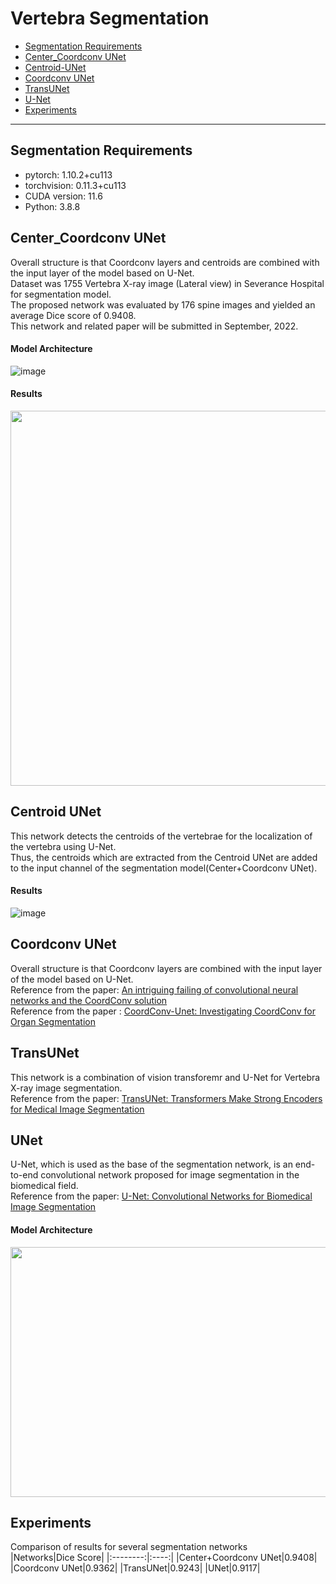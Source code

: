 Vertebra Segmentation
=====================
* [Segmentation Requirements](#segmentation-requirements)
* [Center_Coordconv UNet](#center_coordconv-unet)
* [Centroid-UNet](#centroid-unet)
* [Coordconv UNet](#coordconv-unet)
* [TransUNet](#transunet)
* [U-Net](#unet)
* [Experiments](#experiments)
----------------------

## Segmentation Requirements
* pytorch: 1.10.2+cu113
* torchvision: 0.11.3+cu113
* CUDA version: 11.6
* Python: 3.8.8

## Center_Coordconv UNet
Overall structure is that Coordconv layers and centroids are combined with the input layer of the model based on U-Net.    
Dataset was 1755 Vertebra X-ray image (Lateral view) in Severance Hospital for segmentation model.    
The proposed network was evaluated by 176 spine images and yielded an average Dice score of 0.9408.      
This network and related paper will be submitted in September, 2022.

#### Model Architecture   
![image](https://user-images.githubusercontent.com/48985628/187608509-aad9af10-031e-4bb0-a575-77b6f3144bca.png)

#### Results
<img src="https://user-images.githubusercontent.com/48985628/187634962-8abf4d0e-ad12-4824-af75-d2c513fc611b.png" width="600" height="600"/>

## Centroid UNet
This network detects the centroids of the vertebrae for the localization of the vertebra using U-Net.    
Thus, the centroids which are extracted from the Centroid UNet are added to the input channel of the segmentation model(Center+Coordconv UNet).    

#### Results    
![image](https://user-images.githubusercontent.com/48985628/187630961-d99647b8-3fd3-4044-9297-a5c4675899cf.png)

## Coordconv UNet
Overall structure is that Coordconv layers are combined with the input layer of the model based on U-Net.     
Reference from the paper: [An intriguing failing of convolutional neural networks and the CoordConv solution](https://arxiv.org/abs/1807.03247)    
Reference from the paper : [CoordConv-Unet: Investigating CoordConv for Organ Segmentation](https://doi.org/10.1016/j.irbm.2021.03.002)     

## TransUNet
This network is a combination of vision transforemr and U-Net for Vertebra X-ray image segmentation.     
Reference from the paper: [TransUNet: Transformers Make Strong Encoders for Medical Image Segmentation](https://arxiv.org/pdf/2102.04306.pdf)

## UNet
U-Net, which is used as the base of the segmentation network, is an end-to-end convolutional network proposed for image segmentation in the biomedical field.      
Reference from the paper: [U-Net: Convolutional Networks for Biomedical Image Segmentation](https://arxiv.org/abs/1505.04597)    

#### Model Architecture         
<img src="https://user-images.githubusercontent.com/48985628/187627436-58fa0f6b-082d-468c-8782-0c6f8b398936.png" width="600" height="400"/>

## Experiments
Comparison of results for several segmentation networks    
|Networks|Dice Score|
|:--------:|:----:|
|Center+Coordconv UNet|0.9408|
|Coordconv UNet|0.9362|
|TransUNet|0.9243|
|UNet|0.9117|

